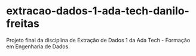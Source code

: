 # extracao-dados-1-ada-tech-danilo-freitas
Projeto final da disciplina de Extração de Dados 1 da Ada Tech - Formação em Engenharia de Dados.
